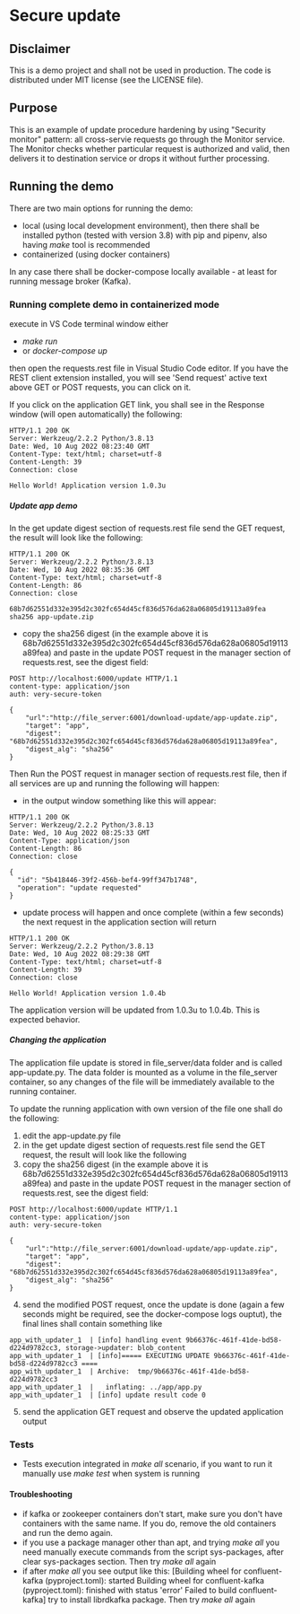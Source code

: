 # Secure update

## Disclaimer 

This is a demo project and shall not be used in production.
The code is distributed under MIT license (see the LICENSE file).

## Purpose

This is an example of update procedure hardening by using "Security monitor" pattern: all cross-servie requests go through the Monitor service.
The Monitor checks whether particular request is authorized and valid, then delivers it to destination service or drops it without further processing.

## Running the demo

There are two main options for running the demo:
- local (using local development environment), then there shall be installed python (tested with version 3.8) with pip and pipenv, also having *make* tool is recommended
- containerized (using docker containers)

In any case there shall be docker-compose locally available - at least for running message broker (Kafka).

### Running complete demo in containerized mode

execute in VS Code terminal window either
- _make run_
- or _docker-compose up_

then open the requests.rest file in Visual Studio Code editor. If you have the REST client extension installed, you will see 'Send request' active text above GET or POST requests, you can click on it.

If you click on the application GET link, you shall see in the Response window (will open automatically) the following:

```
HTTP/1.1 200 OK
Server: Werkzeug/2.2.2 Python/3.8.13
Date: Wed, 10 Aug 2022 08:23:40 GMT
Content-Type: text/html; charset=utf-8
Content-Length: 39
Connection: close

Hello World! Application version 1.0.3u
```

##### Update app demo 

In the get update digest section of requests.rest file send the GET request, the result will look like the following:
```
HTTP/1.1 200 OK
Server: Werkzeug/2.2.2 Python/3.8.13
Date: Wed, 10 Aug 2022 08:35:36 GMT
Content-Type: text/html; charset=utf-8
Content-Length: 86
Connection: close

68b7d62551d332e395d2c302fc654d45cf836d576da628a06805d19113a89fea sha256 app-update.zip
```
- copy the sha256 digest (in the example above it is 68b7d62551d332e395d2c302fc654d45cf836d576da628a06805d19113a89fea) and paste in the update POST request in the manager section of requests.rest, see the digest field:

```
POST http://localhost:6000/update HTTP/1.1
content-type: application/json
auth: very-secure-token

{
    "url":"http://file_server:6001/download-update/app-update.zip", 
    "target": "app", 
    "digest": "68b7d62551d332e395d2c302fc654d45cf836d576da628a06805d19113a89fea", 
    "digest_alg": "sha256"
}
```

 Then Run the POST request in manager section of requests.rest file, then if all services are up and running the following will happen:
- in the output window something like this will appear:
```
HTTP/1.1 200 OK
Server: Werkzeug/2.2.2 Python/3.8.13
Date: Wed, 10 Aug 2022 08:25:33 GMT
Content-Type: application/json
Content-Length: 86
Connection: close

{
  "id": "5b418446-39f2-456b-bef4-99ff347b1748",
  "operation": "update requested"
}

```

- update process will happen and once complete (within a few seconds) the next request in the application section will return
```
HTTP/1.1 200 OK
Server: Werkzeug/2.2.2 Python/3.8.13
Date: Wed, 10 Aug 2022 08:29:38 GMT
Content-Type: text/html; charset=utf-8
Content-Length: 39
Connection: close

Hello World! Application version 1.0.4b
```

The application version will be updated from 1.0.3u to 1.0.4b. This is expected behavior.

##### Changing the application

The application file update is stored in file_server/data folder and is called app-update.py. The data folder is mounted as a volume in the file_server container, so any changes of the file will be immediately available to the running container.

To update the running application with own version of the file one shall do the following:

1. edit the app-update.py file
2. in the get update digest section of requests.rest file send the GET request, the result will look like the following
3. copy the sha256 digest (in the example above it is 68b7d62551d332e395d2c302fc654d45cf836d576da628a06805d19113a89fea) and paste in the update POST request in the manager section of requests.rest, see the digest field:
```
POST http://localhost:6000/update HTTP/1.1
content-type: application/json
auth: very-secure-token

{
    "url":"http://file_server:6001/download-update/app-update.zip", 
    "target": "app", 
    "digest": "68b7d62551d332e395d2c302fc654d45cf836d576da628a06805d19113a89fea", 
    "digest_alg": "sha256"
}
```
4. send the modified POST request, once the update is done (again a few seconds might be required, see the docker-compose logs ouptut), the final lines shall contain something like
```
app_with_updater_1  | [info] handling event 9b66376c-461f-41de-bd58-d224d9782cc3, storage->updater: blob_content
app_with_updater_1  | [info]===== EXECUTING UPDATE 9b66376c-461f-41de-bd58-d224d9782cc3 ====
app_with_updater_1  | Archive:  tmp/9b66376c-461f-41de-bd58-d224d9782cc3
app_with_updater_1  |   inflating: ../app/app.py           
app_with_updater_1  | [info] update result code 0
```
5. send the application GET request and observe the updated application output

### Tests
- Tests execution integrated in _make all_ scenario, if you want to run it manually use _make test_ when system is running

#### Troubleshooting

- if kafka or zookeeper containers don't start, make sure you don't have containers with the same name. If you do, remove the old containers and run the demo again.
- if you use a package manager other than apt, and trying _make all_ you need manually execute commands from the script sys-packages, after clear sys-packages section. Then try _make all_ again
- if after _make all_ you see output like this: [Building wheel for confluent-kafka (pyproject.toml): started
  Building wheel for confluent-kafka (pyproject.toml): finished with status 'error'
Failed to build confluent-kafka] try to install librdkafka package. Then try _make all_ again